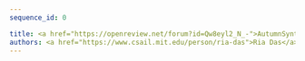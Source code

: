 ```yaml
---
sequence_id: 0

title: <a href="https://openreview.net/forum?id=Qw8eyl2_N_-">AutumnSynth: Synthesis of Reactive Programs with Structured Latent State</a>
authors: <a href="https://www.csail.mit.edu/person/ria-das">Ria Das</a>, <a href="http://web.mit.edu/cocosci/josh.html">Joshua B. Tenenbaum</a>, <a href="https://people.csail.mit.edu/asolar/">Armando Solar-Lezama</a>, <a href="http://www.zenna.org/">Zenna Tavares</a>
---
```

